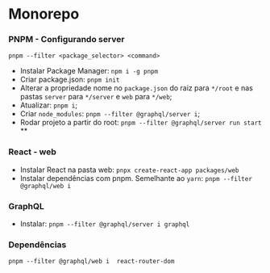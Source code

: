 # Monorepo
### PNPM - Configurando server
`pnpm --filter <package_selector> <command>`
- Instalar Package Manager: `npm i -g pnpm`
- Criar package.json: `pnpm init`
- Alterar a propriedade nome no `package.json` do raiz para `*/root` e nas pastas `server` para `*/server` e `web` para `*/web`;
- Atualizar: `pnpm i`;
- Criar `node_modules`: `pnpm --filter @graphql/server i`;
- Rodar projeto a partir do root: `pnpm --filter @graphql/server run start`
**
### React - web
- Instalar React na pasta web: `pnpx create-react-app packages/web`
- Instalar dependências com pnpm. Semelhante ao `yarn`: `pnpm --filter @graphql/web i`
### GraphQL
- Instalar: `pnpm --filter @graphql/server i graphql`
### Dependências
`pnpm --filter @graphql/web i  react-router-dom`
